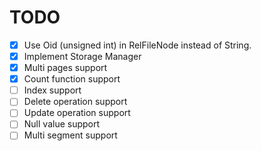# TODO

* [x] Use Oid (unsigned int) in RelFileNode instead of String.
* [x] Implement Storage Manager
* [x] Multi pages support
* [x] Count function support
* [ ] Index support
* [ ] Delete operation support
* [ ] Update operation support
* [ ] Null value support
* [ ] Multi segment support
